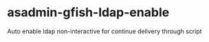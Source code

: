 asadmin-gfish-ldap-enable
=========================

Auto enable ldap non-interactive for continue delivery through script
